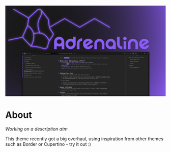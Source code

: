 ![](/images/adrenaline_theme_banner_big.png)

# About
_Working on a description atm_

This theme recently got a big overhaul, using inspiration from other themes such as Border or Cupertino - try it out :)
